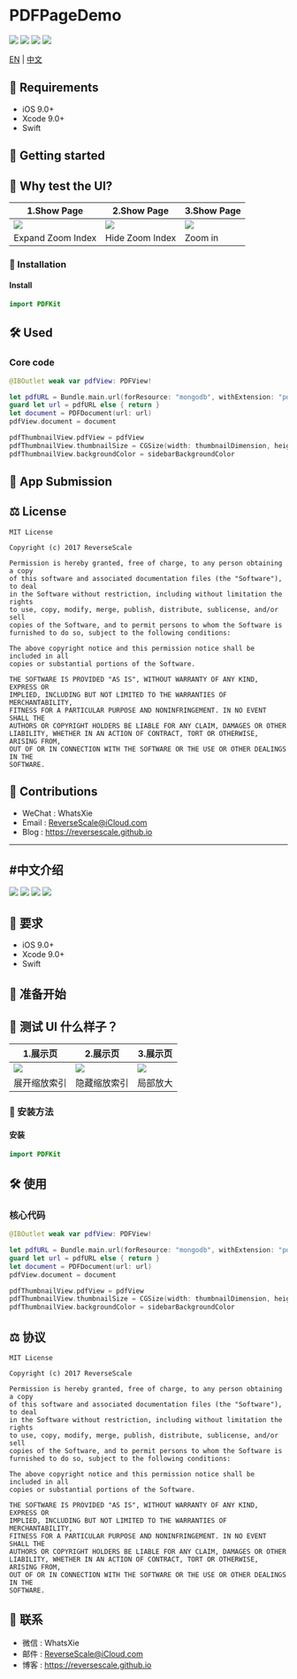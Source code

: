 # PDFPageDemo

![](https://img.shields.io/badge/platform-iOS-red.svg) ![](https://img.shields.io/badge/language-Swift-blue.svg) ![](https://img.shields.io/badge/download-9.9MB-yellow.svg) ![](https://img.shields.io/badge/license-MIT%20License-brightgreen.svg)

[EN](#Requirements) | [中文](#中文说明)

## 🤖 Requirements

* iOS 9.0+
* Xcode 9.0+
* Swift

## 🚀 Getting started

## 🎨 Why test the UI?

|1.Show Page |2.Show Page |3.Show Page |
| ------------- | ------------- | ------------- |
| ![](http://og1yl0w9z.bkt.clouddn.com/18-3-26/58190006.jpg) | ![](http://og1yl0w9z.bkt.clouddn.com/18-3-26/31414404.jpg) | ![](http://og1yl0w9z.bkt.clouddn.com/18-3-26/64177338.jpg) | 
| Expand Zoom Index | Hide Zoom Index | Zoom in |

### 🎯 Installation

#### Install

```Swift
import PDFKit
```

## 🛠 Used

### Core code

```Swift
@IBOutlet weak var pdfView: PDFView!

let pdfURL = Bundle.main.url(forResource: "mongodb", withExtension: "pdf")
guard let url = pdfURL else { return }
let document = PDFDocument(url: url)
pdfView.document = document

pdfThumbnailView.pdfView = pdfView
pdfThumbnailView.thumbnailSize = CGSize(width: thumbnailDimension, height: thumbnailDimension)
pdfThumbnailView.backgroundColor = sidebarBackgroundColor
```


## 📝 App Submission

## ⚖ License

```
MIT License

Copyright (c) 2017 ReverseScale

Permission is hereby granted, free of charge, to any person obtaining a copy
of this software and associated documentation files (the "Software"), to deal
in the Software without restriction, including without limitation the rights
to use, copy, modify, merge, publish, distribute, sublicense, and/or sell
copies of the Software, and to permit persons to whom the Software is
furnished to do so, subject to the following conditions:

The above copyright notice and this permission notice shall be included in all
copies or substantial portions of the Software.

THE SOFTWARE IS PROVIDED "AS IS", WITHOUT WARRANTY OF ANY KIND, EXPRESS OR
IMPLIED, INCLUDING BUT NOT LIMITED TO THE WARRANTIES OF MERCHANTABILITY,
FITNESS FOR A PARTICULAR PURPOSE AND NONINFRINGEMENT. IN NO EVENT SHALL THE
AUTHORS OR COPYRIGHT HOLDERS BE LIABLE FOR ANY CLAIM, DAMAGES OR OTHER
LIABILITY, WHETHER IN AN ACTION OF CONTRACT, TORT OR OTHERWISE, ARISING FROM,
OUT OF OR IN CONNECTION WITH THE SOFTWARE OR THE USE OR OTHER DEALINGS IN THE
SOFTWARE.
```

## 😬 Contributions

* WeChat : WhatsXie
* Email : ReverseScale@iCloud.com
* Blog : https://reversescale.github.io

-------

#中文介绍
------

![](https://img.shields.io/badge/platform-iOS-red.svg) ![](https://img.shields.io/badge/language-Swift-blue.svg) ![](https://img.shields.io/badge/download-9.9MB-yellow.svg) ![](https://img.shields.io/badge/license-MIT%20License-brightgreen.svg)

## 🤖 要求

* iOS 9.0+
* Xcode 9.0+
* Swift

## 🚀 准备开始

## 🎨 测试 UI 什么样子？

|1.展示页 |2.展示页 |3.展示页 |
| ------------- | ------------- | ------------- | 
| ![](http://og1yl0w9z.bkt.clouddn.com/18-3-26/58190006.jpg) | ![](http://og1yl0w9z.bkt.clouddn.com/18-3-26/31414404.jpg) | ![](http://og1yl0w9z.bkt.clouddn.com/18-3-26/64177338.jpg) | 
| 展开缩放索引 | 隐藏缩放索引 | 局部放大 | 

### 🎯 安装方法

#### 安装
```Swift
import PDFKit
```

## 🛠 使用

### 核心代码
```Swift
@IBOutlet weak var pdfView: PDFView!

let pdfURL = Bundle.main.url(forResource: "mongodb", withExtension: "pdf")
guard let url = pdfURL else { return }
let document = PDFDocument(url: url)
pdfView.document = document

pdfThumbnailView.pdfView = pdfView
pdfThumbnailView.thumbnailSize = CGSize(width: thumbnailDimension, height: thumbnailDimension)
pdfThumbnailView.backgroundColor = sidebarBackgroundColor
```

## ⚖ 协议

```
MIT License

Copyright (c) 2017 ReverseScale

Permission is hereby granted, free of charge, to any person obtaining a copy
of this software and associated documentation files (the "Software"), to deal
in the Software without restriction, including without limitation the rights
to use, copy, modify, merge, publish, distribute, sublicense, and/or sell
copies of the Software, and to permit persons to whom the Software is
furnished to do so, subject to the following conditions:

The above copyright notice and this permission notice shall be included in all
copies or substantial portions of the Software.

THE SOFTWARE IS PROVIDED "AS IS", WITHOUT WARRANTY OF ANY KIND, EXPRESS OR
IMPLIED, INCLUDING BUT NOT LIMITED TO THE WARRANTIES OF MERCHANTABILITY,
FITNESS FOR A PARTICULAR PURPOSE AND NONINFRINGEMENT. IN NO EVENT SHALL THE
AUTHORS OR COPYRIGHT HOLDERS BE LIABLE FOR ANY CLAIM, DAMAGES OR OTHER
LIABILITY, WHETHER IN AN ACTION OF CONTRACT, TORT OR OTHERWISE, ARISING FROM,
OUT OF OR IN CONNECTION WITH THE SOFTWARE OR THE USE OR OTHER DEALINGS IN THE
SOFTWARE.
```

## 😬  联系

* 微信 : WhatsXie
* 邮件 : ReverseScale@iCloud.com
* 博客 : https://reversescale.github.io
